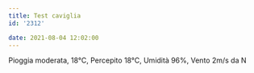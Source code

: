 ```yaml
---
title: Test caviglia
id: '2312'

date: 2021-08-04 12:02:00
---
```


Pioggia moderata, 18°C, Percepito 18°C, Umidità 96%, Vento 2m/s da N
<!-- more -->
<!-- ![image](/images/2021/08/20210804-activity-map.png) -->
